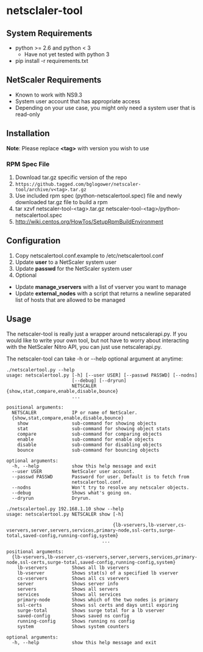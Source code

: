# netsclaler-tool

## System Requirements
*  python >= 2.6 and python < 3
   * Have not yet tested with python 3
*  pip install -r requirements.txt

## NetScaler Requirements
*  Known to work with NS9.3
*  System user account that has appropriate access
  * Depending on your use case, you might only need a system user that is read-only

## Installation
__Note__: Please replace __\<tag\>__ with version you wish to use
### RPM Spec File
1. Download tar.gz specific version of the repo
 1. `https://github.tagged.com/bglogower/netscaler-tool/archive/v<tag>.tar.gz`
1. Use included rpm spec (python-netscalertool.spec) file and newly downloaded tar.gz file to build a rpm
 1. tar xzvf netscaler-tool-\<tag\>.tar.gz netscaler-tool-\<tag\>/python-netscalertool.spec
 1. http://wiki.centos.org/HowTos/SetupRpmBuildEnvironment

## Configuration
1.  Copy netscalertool.conf.example to /etc/netscalertool.conf
1.  Update __user__ to a NetScaler system user
1.  Update __passwd__ for the NetScaler system user
1.  Optional
  * Update __manage_vservers__ with a list of vserver you want to manage
  * Update __external_nodes__ with a script that returns a newline separated list of
    hosts that are allowed to be managed

## Usage
The netscaler-tool is really just a wrapper around netscalerapi.py. If you would like to write your own tool, but not have to worry about interacting with the NetScaler Nitro API, you can just use netscalerapi.py.

The netscaler-tool can take -h or --help optional argument at anytime:

    ./netscalertool.py --help
    usage: netscalertool.py [-h] [--user USER] [--passwd PASSWD] [--nodns]
                            [--debug] [--dryrun]
                            NETSCALER {show,stat,compare,enable,disable,bounce}
                            ...

    positional arguments:
      NETSCALER             IP or name of NetScaler.
      {show,stat,compare,enable,disable,bounce}
        show                sub-command for showing objects
        stat                sub-command for showing object stats
        compare             sub-command for comparing objects
        enable              sub-command for enable objects
        disable             sub-command for disabling objects
        bounce              sub-command for bouncing objects

    optional arguments:
      -h, --help            show this help message and exit
      --user USER           NetScaler user account.
      --passwd PASSWD       Password for user. Default is to fetch from
                            netscalertool.conf.
      --nodns               Won't try to resolve any netscaler objects.
      --debug               Shows what's going on.
      --dryrun              Dryrun.

    ./netscalertool.py 192.168.1.10 show --help
    usage: netscalertool.py NETSCALER show [-h]

                                           {lb-vservers,lb-vserver,cs-vservers,server,servers,services,primary-node,ssl-certs,surge-total,saved-config,running-config,system}
                                       ...

    positional arguments:
      {lb-vservers,lb-vserver,cs-vservers,server,servers,services,primary-node,ssl-certs,surge-total,saved-config,running-config,system}
        lb-vservers         Shows all lb vservers
        lb-vserver          Shows stat(s) of a specified lb vserver
        cs-vservers         Shows all cs vservers
        server              Shows server info
        servers             Shows all servers
        services            Shows all services
        primary-node        Shows which of the two nodes is primary
        ssl-certs           Shows ssl certs and days until expiring
        surge-total         Shows surge total for a lb vserver
        saved-config        Shows saved ns config
        running-config      Shows running ns config
        system              Shows system counters

    optional arguments:
      -h, --help            show this help message and exit

